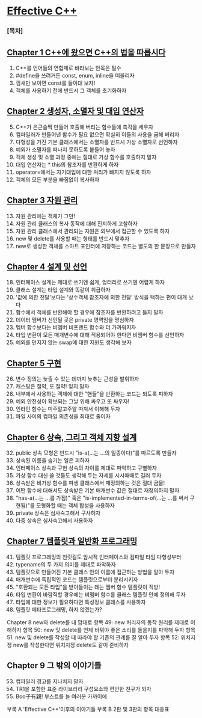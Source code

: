 
# [Effective C++](http://www.kyobobook.co.kr/product/detailViewKor.laf?mallGb=KOR&ejkGb=KOR&barcode=9791195444946)

### [목차]

## [Chapter 1 C++에 왔으면 C++의 법을 따릅시다](./1.)
  1. C++를 언어들의 연합체로 바라보는 안목은 필수
  2. #define을 쓰려거든 const, enum, inline을 떠올리자
  3. 낌새만 보이면 const를 들이대 보자!
  4. 객체를 사용하기 전에 반드시 그 객체를 초기화하자

## [Chapter 2 생성자, 소멸자 및 대입 연산자](./2.)
  5. C++가 은근슬쩍 만들어 호출해 버리는 함수들에 촉각을 세우자
  6. 컴파일러가 만들어낸 함수가 필요 없으면 확실히 이들의 사용을 금해 버리자
  7. 다형성을 가진 기본 클래스에서는 소멸자를 반드시 가상 소멸자로 선언하자
  8. 예외가 소멸자를 떠나지 못하도록 붙들어 놓자
  9. 객체 생성 및 소멸 과정 중에는 절대로 가상 함수를 호출하지 말자
  10. 대입 연산자는 * this의 참조자를 반환하게 하자
  11. operator=에서는 자기대입에 대한 처리가 빠지지 않도록 하자
  12. 객체의 모든 부분을 빠짐없이 복사하자

## [Chapter 3 자원 관리](./3.)
  13. 자원 관리에는 객체가 그만!
  14. 자원 관리 클래스의 복사 동작에 대해 진지하게 고찰하자
  15. 자원 관리 클래스에서 관리되는 자원은 외부에서 접근할 수 있도록 하자
  16. new 및 delete를 사용할 때는 형태를 반드시 맞추자
  17. new로 생성한 객체를 스마트 포인터에 저장하는 코드는 별도의 한 문장으로 만들자

## [Chapter 4 설계 및 선언](./4.)
  18. 인터페이스 설계는 제대로 쓰기엔 쉽게, 엉터리로 쓰기엔 어렵게 하자
  19. 클래스 설계는 타입 설계와 똑같이 취급하자
  20. '값에 의한 전달'보다는 '상수객체 참조자에 의한 전달' 방식을 택하는 편이 대개 낫다
  21. 함수에서 객체를 반환해야 할 경우에 참조자를 반환하려고 들지 말자
  22. 데이터 멤버가 선언될 곳은 private 영역임을 명심하자
  23. 멤버 함수보다는 비멤버 비프렌드 함수와 더 가까워지자
  24. 타입 변환이 모든 매개변수에 대해 적용되어야 한다면 비멤버 함수를 선언하자
  25. 예외를 던지지 않는 swap에 대한 지원도 생각해 보자

## [Chapter 5 구현](./5.)
  26. 변수 정의는 늦출 수 있는 데까지 늦추는 근성을 발휘하자
  27. 캐스팅은 절약, 또 절약! 잊지 말자
  28. 내부에서 사용하는 객체에 대한 "핸들"을 반환하는 코드는 되도록 피하자
  29. 예외 안전성이 확보되는 그날 위해 싸우고 또 싸우자!
  30. 인라인 함수는 미주알고주알 따져서 이해해 두자
  31. 파일 사이의 컴파일 의존성을 최대로 줄이자

## [Chapter 6 상속, 그리고 객체 지향 설계](./6.)
  32. public 상속 모형은 반드시 "is-a(...는 ...의 일종이다)"를 따르도록 만들자
  33. 상속된 이름을 숨기는 일은 피하자
  34. 인터페이스 상속과 구현 상속의 차이를 제대로 파악하고 구별하자
  35. 가상 함수 대신 쓸 것들도 생각해 두는 자세를 시시때때로 길러 두자
  36. 상속받은 비가상 함수를 파생 클래스에서 재정의하는 것은 절대 금물!
  37. 어떤 함수에 대해서도 상속받은 기본 매개변수 값은 절대로 재정의하지 말자
  38. "has-a(...는 ...를 가짐)" 혹은 "is-implemented-in-terms-of(...는 ...를 써서 구현됨)"를 모형화할 때는 객체 합성을 사용하자
  39. private 상속은 심사숙고해서 구사하자
  40. 다중 상속은 심사숙고해서 사용하자

## [Chapter 7 템플릿과 일반화 프로그래밍](./7.)
  41. 템플릿 프로그래밍의 천릿길도 암시적 인터페이스와 컴파일 타임 다형성부터
  42. typename의 두 가지 의미를 제대로 파악하자
  43. 템플릿으로 만들어진 기본 클래스 안의 이름에 접근하는 방법을 알아 두자
  44. 매개변수에 독립적인 코드는 템플릿으로부터 분리시키자
  45. "호환되는 모든 타입"을 받아들이는 데는 멤버 함수 템플릿이 직방!
  46. 타입 변환이 바람직할 경우에는 비멤버 함수를 클래스 템플릿 안에 정의해 두자
  47. 타입에 대한 정보가 필요하다면 특성정보 클래스를 사용하자
  48. 템플릿 메타프로그래밍, 하지 않겠는가?

Chapter 8 new와 delete를 내 맘대로
항목 49: new 처리자의 동작 원리를 제대로 이해하자
항목 50: new 및 delete를 언제 바꿔야 좋은 소리를 들을지를 파악해 두자
항목 51: new 및 delete를 작성할 때 따라야 할 기존의 관례를 잘 알아 두자
항목 52: 위치지정 new를 작성한다면 위치지정 delete도 같이 준비하자

## Chapter 9 그 밖의 이야기들
  53. 컴파일러 경고를 지나치지 말자
  54. TR1을 포함한 표준 라이브러리 구성요소와 편안한 친구가 되자
  55. Boo子有親! 부스트를 늘 여러분 가까이에

부록 A 'Effective C++'이후의 이야기들
부록 B 2판 및 3판의 항목 대응표
